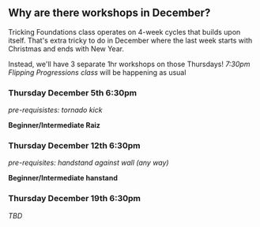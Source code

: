 ## Why are there workshops in December?

Tricking Foundations class operates on 4-week cycles that builds upon itself. That's extra tricky to do in December where the last week starts with Christmas and ends with New Year.

Instead, we'll have 3 separate 1hr workshops on those Thursdays! _7:30pm Flipping Progressions class_ will be happening as usual

### Thursday December 5th 6:30pm

_pre-requisistes: tornado kick_

**Beginner/Intermediate Raiz**

### Thursday December 12th 6:30pm

_pre-requisites: handstand against wall (any way)_

**Beginner/Intermediate hanstand**

### Thursday December 19th 6:30pm

_TBD_
